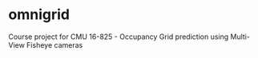 # omnigrid
Course project for CMU 16-825 -  Occupancy Grid prediction using Multi-View Fisheye cameras
